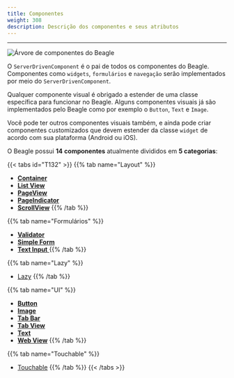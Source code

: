 ```yaml
---
title: Componentes
weight: 308
description: Descrição dos componentes e seus atributos
---
```


---

![Árvore de componentes do Beagle](/components-01-beagle.png)

O `ServerDrivenComponent` é o pai de todos os componentes do Beagle. Componentes como `widgets`, `formulários` e `navegação` serão implementados por meio do `ServerDrivenComponent`.

Qualquer componente visual é obrigado a estender de uma classe específica para funcionar no Beagle. Alguns componentes visuais já são implementados pelo Beagle como por exemplo o `Button`, `Text` e `Image`.

Você pode ter outros componentes visuais também, e ainda pode criar componentes customizados que devem estender da classe `widget` de acordo com sua plataforma \(Android ou iOS\).

O Beagle possui **14** **componentes** atualmente divididos em **5 categorias**:

{{< tabs id="T132" >}}
{{% tab name="Layout" %}}

- [**Container**](/pt/api/components/layout/container)
- [**List View**](/pt/api/components/layout/listview)
- [**PageView**](/pt/api/components/layout/pageview)
- [**PageIndicator**](/pt/api/components/layout/pageindicator)
- [**ScrollView**](/pt/api/components/layout/scrollview)
  {{% /tab %}}

{{% tab name="Formulários" %}}

- [**Validator**](/pt/api/components/forms/validator)
- [**Simple Form**](/pt/api/components/forms/simple-form)
- [**Text Input** ](/pt/api/components/ui/textinput)
  {{% /tab %}}

{{% tab name="Lazy" %}}

- [Lazy](/pt/api/components/lazy)
  {{% /tab %}}

{{% tab name="UI" %}}

- [**Button**](/pt/api/components/ui/button)
- [**Image**](/pt/api/components/ui/image/)
- [**Tab Bar**](/pt/api/components/ui/tabbar)
- [**Tab View**](/pt/api/components/ui/tabview)
- [**Text**](/pt/api/components/ui/text)
- [**Web View**](/pt/api/components/ui/webview)
  {{% /tab %}}

{{% tab name="Touchable" %}}

- [Touchable](/pt/api/components/touchable)
  {{% /tab %}}
  {{< /tabs >}}
